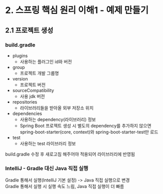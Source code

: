 # 2. 스프링 핵심 원리 이해1 - 예제 만들기

## 2.1 프로젝트 생성

### build.gradle
- plugins
    - 사용하는 플러그인 id와 버전
- group
    - 프로젝트 개발 그룹명
- version
    - 프로젝트 버전
- sourceCompatibility
    - 사용 jdk 버전
- repositories
    - 라이브러리들을 받아올 외부 저장소 위치
- dependencies
    - 사용하는 dependency(라이브러리) 정보
    - Spring Boot 프로젝트 생성 시 별도의 dependency를 추가하지 않으면 spring-boot-starter(core, context)와 spring-boot-starter-test만 로드
- test
    - 사용하는 test 라이브러리 정보

build.gradle 수정 후 새로고침 해주어야 적용되어 라이브러리에 반영됨

### IntelliJ - Gradle 대신 Java 직접 실행
Gradle 통해서 실행(IntelliJ 기본 설정) -> Java 직접 실행으로 변경<br>
Gradle 통해서 실행 시 실행 속도 느림, Java 직접 실행이 더 빠름